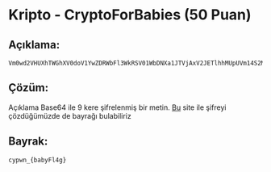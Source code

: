 # Kripto - CryptoForBabies (50 Puan)

## Açıklama:
	Vm0wd2VHUXhTWGhXV0doV1YwZDRWbFl3WkRSV01WbDNXa1JTVjAxV2JETlhhMUpUVm14S2MyTkliRmhoTVhCUVZqSjRZV1JIVmtsalJtUnBWa1ZhU1ZkV1pEUlRNbEpYVW01T2FGSnRVbkJXYTFaaFUxWmtWMXBJY0d4U2EzQllWakkxUzJGV1NuUmhSemxWVm14YU0xUnNXbUZXYkdSeVYyeENWMkV3Y0ZSV1ZWcFNaREZDVWxCVU1EMD0
## Çözüm:
Açıklama Base64 ile 9 kere şifrelenmiş bir metin. [Bu](https://cryptii.com/) site ile şifreyi çözdüğümüzde de bayrağı bulabiliriz
## Bayrak:
    cypwn_{babyFl4g}
